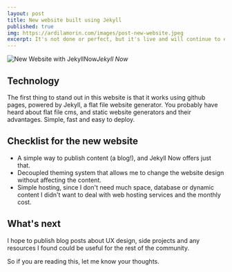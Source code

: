 ```yaml
---
layout: post
title: New website built using Jekyll
published: true
img: https://ardilamorin.com/images/post-new-website.jpeg
excerpt: It's not done or perfect, but it's live and will continue to evolve and change over time.
---
```


![New Website with JekyllNow]({{site.baseurl}}/images/new-website-jekyll-now.png)*Jekyll Now*

## Technology

The first thing to stand out in this website is that it works using github pages, powered by Jekyll, a flat file website generator. You probably have heard about flat file cms, and static website generators and their advantages. Simple, fast and easy to deploy.

## Checklist for the new website

* A simple way to publish content (a blog!), and Jekyll Now offers just that.
* Decoupled theming system that allows me to change the website design without affecting the content.
* Simple hosting, since I don't need much space, database or dynamic content I didn't want to deal with web hosting services and the monthly cost.

## What's next

I hope to publish blog posts about UX design, side projects and any resources I found could be useful for the rest of the community.

So if you are reading this, let me know your thoughts.
